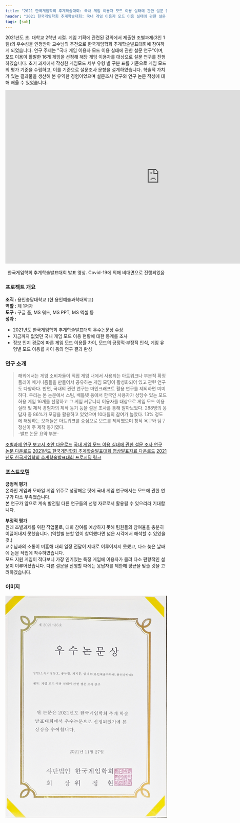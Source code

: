 ```yaml
---
title: "2021 한국게임학회 추계학술대회: 국내 게임 이용자 모드 이용 실태에 관한 설문 연구"
header: "2021 한국게임학회 추계학술대회: 국내 게임 이용자 모드 이용 실태에 관한 설문 연구"
tags: [sub]
---
```

2021년도 초. 대학교 2학년 시절. 게임 기획에 관련된 강의에서 제출한 조별과제(3인 1팀)의 우수성을 인정받아 교수님의 추천으로 한국게임학회 추계학술발표대회에 참여하게 되었습니다. 연구 주제는 "국내 게임 이용자 모드 이용 실태에 관한 설문 연구"이며, 모드 이용이 활발한 16개 게임을 선정해 해당 게임 이용자를 대상으로 설문 연구를 진행하였습니다. 초기 과제에서 작성한 게임모드 세부 유형 별 구분 표를 기준으로 게임 모드의 평가 기준을 수립하고, 이를 기준으로 설문조사 문항을 설계하였습니다. 학술적 가치가 있는 결과물을 생산해 본 유익한 경험이었으며 설문조사 연구와 연구 논문 작성에 대해 배울 수 있었습니다.  
  
<center><iframe width="960" height="540" src="https://www.youtube.com/embed/TNITRbkEybg" title="2021년 한국게임학회 추계학술발표대회 - 국내 게임 모드 이용 실태에 관한 설문 조사 연구" frameborder="0" allow="accelerometer; autoplay; clipboard-write; encrypted-media; gyroscope; picture-in-picture; web-share" referrerpolicy="strict-origin-when-cross-origin" allowfullscreen></iframe></iframe></center>  
<center><p>한국게임학회 추계학술발표대회 발표 영상. Covid-19에 의해 비대면으로 진행되었음</p></center>  

### 프로젝트 개요  
**조직 :** 용인송담대학교 (현 용인예술과학대학교)  
**역할 :** 제 1저자  
**도구 :** 구글 폼, MS 워드, MS PPT, MS 엑셀 등  
**성과 :**  
- 2021년도 한국게임학회 추계학술발표대회 우수논문상 수상  
- 지금까지 없었던 국내 게임 모드 이용 현황에 대한 통계를 조사  
- 정보 인지 경로에 따른 게임 모드 이용률 차이, 모드의 긍정적·부정적 인식, 게임 유형별 모드 이용률 차이 등의 연구 결과 완성  
  
### 연구 소개  
>해외에서는 게임 소비자들이 직접 게임 내에서 사용되는 아트워크나 부분적 확정 플레이 메커니즘들을 만들어서 공유하는 게임 모딩이 활성화되어 있고 관련 연구도 다양하다. 반면, 국내의 관련 연구는 마인크래프트 활용 연구를 제외하면 미미하다. 우리는 본 논문에서 스팀, 배틀넷 등에서 한국인 사용자가 상당수 있는 모드 허용 게임 16개를 선정하고 그 게임 커뮤니티 이용자를 대상으로 게임 모드 이용 실태 및 제작 경험자의 제작 동기 등을 설문 조사를 통해 알아보았다. 288명의 응답자 중 86%가 모딩을 활용하고 있었으며 10대들의 참여가 높았다. 13% 정도에 해당하는 모더들은 아트워크를 중심으로 모드를 제작했으며 창작 욕구와 탐구 정신이 주 제작 동기였다.  
> -발표 논문 요약 부분-

<a href="https://raw.githubusercontent.com/KDO3716/KDO3716.github.io/master/doc/kcgs_FallAcademicCompetition/GameMod에_관한_국내_이용자의_인식과_경험_조사.pdf">조별과제 연구 보고서 초안 다운로드</a>
<a href="https://raw.githubusercontent.com/KDO3716/KDO3716.github.io/master/doc/kcgs_FallAcademicCompetition/게임_모드_이용_실태에_관한_설문_조사_연구_논문.pdf">국내 게임 모드 이용 실태에 관한 설문 조사 연구 논문 다운로드</a>
<a href="https://raw.githubusercontent.com/KDO3716/KDO3716.github.io/master/doc/kcgs_FallAcademicCompetition/21년도_한국게임학회_추계학술대회_영상발표자료.pdf">2021년도 한국게임학회 추계학술발표대회 영상발표자료 다운로드</a>
[2021년도 한국게임학회 추계학술발표대회 프로시딩 링크](https://kcgs.or.kr/board/presentation/article/172033)  
  
### 포스트모템  
**긍정적 평가**  
온라인 게임과 모바일 게임 위주로 성장해온 탓에 국내 게임 연구에서는 모드에 관한 연구가 다소 부족했습니다.  
본 연구가 앞으로 계속 발전될 다른 연구들의 선행 자료로서 활용될 수 있으리라 기대합니다.  
  
**부정적 평가**  
원래 조별과제를 위한 작업물로, 대회 참여를 예상하지 못해 팀원들의 참여율을 충분히 이끌어내지 못했습니다. (역할별 분할 없이 참여했다면 넓은 시각에서 해석할 수 있었을 것.)  
교수님과의 소통이 미흡해 대회 일정 전달이 제대로 이루어지지 못했고, 다소 늦은 날짜에 논문 작업에 착수하였습니다.  
모드 지원 게임이 적다보니 가장 인기있는 특정 게임에 이용자가 몰려 다소 편향적인 설문이 이루어졌습니다. 다른 설문을 진행할 때에는 응답자를 제한해 평균을 맞출 것을 고려하겠습니다.  
  
### 이미지  
<img src="img/kcgs.jpg" alt="우수논문상 수상" width="600" >
